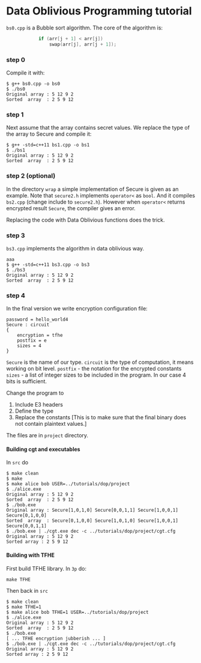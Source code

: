 # Data Oblivious Programming tutorial

`bs0.cpp` is a Bubble sort algorithm. The core of the algorithm is:
``` c++
            if (arr[j + 1] < arr[j])
                swap(arr[j], arr[j + 1]);
```
### step 0
Compile it with:
```
$ g++ bs0.cpp -o bs0
$ ./bs0
Original array : 5 12 9 2
Sorted  array  : 2 5 9 12
```
### step 1
Next assume that the array contains secret values. We replace the type of the array to Secure and compile it:
```
$ g++ -std=c++11 bs1.cpp -o bs1
$ ./bs1
Original array : 5 12 9 2
Sorted  array  : 2 5 9 12
```

### step 2 (optional)
In the directory `wrap` a simple implementation of Secure is given as an example. Note that `secure2.h` implements `operator<` as `bool`. And it compiles `bs2.cpp` (change include to `secure2.h`). However when `operator<` returns encrypted result `Secure`, the compiler gives an error.

Replacing the code with Data Oblivious functions does the trick.

### step 3
`bs3.cpp` implements the algorithm in data oblivious way.
```
aaa
$ g++ -std=c++11 bs3.cpp -o bs3
$ ./bs3
Original array : 5 12 9 2
Sorted  array  : 2 5 9 12
```

### step 4
In the final version we write encryption configuration file:
```
password = hello_world4
Secure : circuit
{
    encryption = tfhe
    postfix = e
    sizes = 4
}
```
`Secure` is the name of our type. 
`circuit` is the type of computation, it means working on bit level.
`postfix` - the notation for the encrypted constants
`sizes` - a list of integer sizes to be included in the program. In our case 4 bits is sufficient.

Change the program to
1. Include E3 headers
2. Define the type
3. Replace the constants [This is to make sure that the final binary does not contain plaintext values.]

The files are in `project` directory.

#### Building cgt and executables
In `src` do
```
$ make clean
$ make
$ make alice bob USER=../tutorials/dop/project
$ ./alice.exe
Original array : 5 12 9 2
Sorted  array  : 2 5 9 12
$ ./bob.exe
Original array : Secure[1,0,1,0] Secure[0,0,1,1] Secure[1,0,0,1] Secure[0,1,0,0]
Sorted  array  : Secure[0,1,0,0] Secure[1,0,1,0] Secure[1,0,0,1] Secure[0,0,1,1]
$ ./bob.exe | ./cgt.exe dec -c ../tutorials/dop/project/cgt.cfg
Original array : 5 12 9 2
Sorted array : 2 5 9 12
```
#### Building with TFHE
First build TFHE library. In `3p` do:
```
make TFHE
```
Then back in `src`
```
$ make clean
$ make TFHE=1
$ make alice bob TFHE=1 USER=../tutorials/dop/project
$ ./alice.exe
Original array : 5 12 9 2
Sorted  array  : 2 5 9 12
$ ./bob.exe
[ ... TFHE encryption jubberish ... ]
$ ./bob.exe | ./cgt.exe dec -c ../tutorials/dop/project/cgt.cfg
Original array : 5 12 9 2
Sorted array : 2 5 9 12
```

